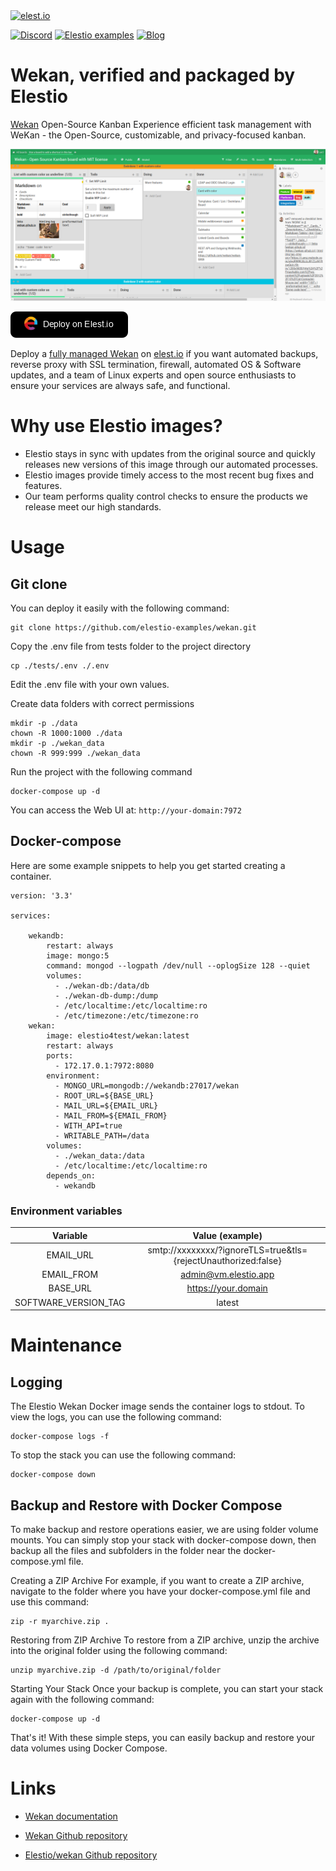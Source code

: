 <a href="https://elest.io">
  <img src="https://elest.io/images/elestio.svg" alt="elest.io" width="150" height="75">
</a>

[![Discord](https://img.shields.io/static/v1.svg?logo=discord&color=f78A38&labelColor=083468&logoColor=ffffff&style=for-the-badge&label=Discord&message=community)](https://discord.gg/4T4JGaMYrD "Get instant assistance and engage in live discussions with both the community and team through our chat feature.")
[![Elestio examples](https://img.shields.io/static/v1.svg?logo=github&color=f78A38&labelColor=083468&logoColor=ffffff&style=for-the-badge&label=github&message=open%20source)](https://github.com/elestio-examples "Access the source code for all our repositories by viewing them.")
[![Blog](https://img.shields.io/static/v1.svg?color=f78A38&labelColor=083468&logoColor=ffffff&style=for-the-badge&label=elest.io&message=Blog)](https://blog.elest.io "Latest news about elestio, open source software, and DevOps techniques.")

# Wekan, verified and packaged by Elestio

[Wekan](https://wekan.github.io/) Open-Source Kanban
Experience efficient task management with WeKan - the Open-Source, customizable, and privacy-focused kanban.

<img src="https://raw.githubusercontent.com/elestio-examples/wekan/main/wekan.png" alt="wekan" width="800">

[![deploy](https://github.com/elestio-examples/wekan/raw/main/deploy-on-elestio.png)](https://dash.elest.io/deploy?source=cicd&social=dockerCompose&url=https://github.com/elestio-examples/wekan)

Deploy a <a target="_blank" href="https://elest.io/open-source/wekan">fully managed Wekan</a> on <a target="_blank" href="https://elest.io/">elest.io</a> if you want automated backups, reverse proxy with SSL termination, firewall, automated OS & Software updates, and a team of Linux experts and open source enthusiasts to ensure your services are always safe, and functional.

# Why use Elestio images?

- Elestio stays in sync with updates from the original source and quickly releases new versions of this image through our automated processes.
- Elestio images provide timely access to the most recent bug fixes and features.
- Our team performs quality control checks to ensure the products we release meet our high standards.

# Usage

## Git clone

You can deploy it easily with the following command:

    git clone https://github.com/elestio-examples/wekan.git

Copy the .env file from tests folder to the project directory

    cp ./tests/.env ./.env

Edit the .env file with your own values.

Create data folders with correct permissions

    mkdir -p ./data
    chown -R 1000:1000 ./data
    mkdir -p ./wekan_data
    chown -R 999:999 ./wekan_data

Run the project with the following command

    docker-compose up -d

You can access the Web UI at: `http://your-domain:7972`

## Docker-compose

Here are some example snippets to help you get started creating a container.

    version: '3.3'

    services:

        wekandb:
            restart: always
            image: mongo:5
            command: mongod --logpath /dev/null --oplogSize 128 --quiet
            volumes:
              - ./wekan-db:/data/db
              - ./wekan-db-dump:/dump
              - /etc/localtime:/etc/localtime:ro
              - /etc/timezone:/etc/timezone:ro
        wekan:
            image: elestio4test/wekan:latest
            restart: always
            ports:
              - 172.17.0.1:7972:8080
            environment:
              - MONGO_URL=mongodb://wekandb:27017/wekan
              - ROOT_URL=${BASE_URL}
              - MAIL_URL=${EMAIL_URL}
              - MAIL_FROM=${EMAIL_FROM}
              - WITH_API=true
              - WRITABLE_PATH=/data
            volumes:
              - ./wekan_data:/data
              - /etc/localtime:/etc/localtime:ro
            depends_on:
              - wekandb

### Environment variables

|       Variable       |                        Value (example)                         |
| :------------------: | :------------------------------------------------------------: |
|      EMAIL_URL       | smtp://xxxxxxxx/?ignoreTLS=true&tls={rejectUnauthorized:false} |
|      EMAIL_FROM      |                      admin@vm.elestio.app                      |
|       BASE_URL       |                      https://your.domain                       |
| SOFTWARE_VERSION_TAG |                             latest                             |

# Maintenance

## Logging

The Elestio Wekan Docker image sends the container logs to stdout. To view the logs, you can use the following command:

    docker-compose logs -f

To stop the stack you can use the following command:

    docker-compose down

## Backup and Restore with Docker Compose

To make backup and restore operations easier, we are using folder volume mounts. You can simply stop your stack with docker-compose down, then backup all the files and subfolders in the folder near the docker-compose.yml file.

Creating a ZIP Archive
For example, if you want to create a ZIP archive, navigate to the folder where you have your docker-compose.yml file and use this command:

    zip -r myarchive.zip .

Restoring from ZIP Archive
To restore from a ZIP archive, unzip the archive into the original folder using the following command:

    unzip myarchive.zip -d /path/to/original/folder

Starting Your Stack
Once your backup is complete, you can start your stack again with the following command:

    docker-compose up -d

That's it! With these simple steps, you can easily backup and restore your data volumes using Docker Compose.

# Links

- <a target="_blank" href="https://github.com/wekan/wekan/wiki">Wekan documentation</a>

- <a target="_blank" href="https://github.com/wekan/wekan">Wekan Github repository</a>

- <a target="_blank" href="https://github.com/elestio-examples/wekan">Elestio/wekan Github repository</a>
